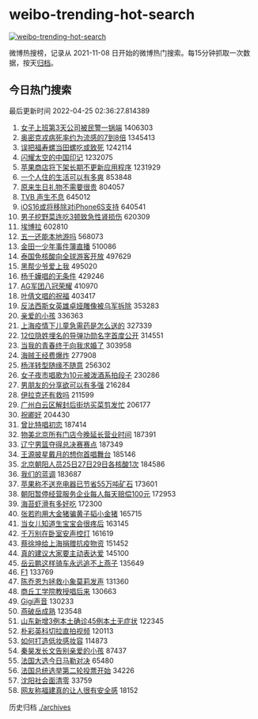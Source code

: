 # weibo-trending-hot-search

[![weibo-trending-hot-search](https://github.com/ameizi/weibo-trending-hot-search/actions/workflows/ci.yml/badge.svg)](https://github.com/ameizi/weibo-trending-hot-search/actions/workflows/ci.yml)

微博热搜榜，记录从 2021-11-08 日开始的微博热门搜索。每15分钟抓取一次数据，按天[归档](./archives)。

## 今日热门搜索

<!-- BEGIN --> 
最后更新时间 2022-04-25 02:36:27.814389 
1. [女子上班第3天公司被民警一锅端](https://s.weibo.com/weibo?q=%23%E5%A5%B3%E5%AD%90%E4%B8%8A%E7%8F%AD%E7%AC%AC3%E5%A4%A9%E5%85%AC%E5%8F%B8%E8%A2%AB%E6%B0%91%E8%AD%A6%E4%B8%80%E9%94%85%E7%AB%AF%23&Refer=top) 1406303
1. [奥密克戎病死率约为流感的7到8倍](https://s.weibo.com/weibo?q=%23%E5%A5%A5%E5%AF%86%E5%85%8B%E6%88%8E%E7%97%85%E6%AD%BB%E7%8E%87%E7%BA%A6%E4%B8%BA%E6%B5%81%E6%84%9F%E7%9A%847%E5%88%B08%E5%80%8D%23&Refer=top) 1345413
1. [误把福寿螺当田螺吃或致死](https://s.weibo.com/weibo?q=%23%E8%AF%AF%E6%8A%8A%E7%A6%8F%E5%AF%BF%E8%9E%BA%E5%BD%93%E7%94%B0%E8%9E%BA%E5%90%83%E6%88%96%E8%87%B4%E6%AD%BB%23&Refer=top) 1242114
1. [闪耀太空的中国印记](https://s.weibo.com/weibo?q=%23%E9%97%AA%E8%80%80%E5%A4%AA%E7%A9%BA%E7%9A%84%E4%B8%AD%E5%9B%BD%E5%8D%B0%E8%AE%B0%23&Refer=top) 1232075
1. [苹果商店将下架长期不更新应用程序](https://s.weibo.com/weibo?q=%23%E8%8B%B9%E6%9E%9C%E5%95%86%E5%BA%97%E5%B0%86%E4%B8%8B%E6%9E%B6%E9%95%BF%E6%9C%9F%E4%B8%8D%E6%9B%B4%E6%96%B0%E5%BA%94%E7%94%A8%E7%A8%8B%E5%BA%8F%23&Refer=top) 1231929
1. [一个人住的生活可以有多爽](https://s.weibo.com/weibo?q=%23%E4%B8%80%E4%B8%AA%E4%BA%BA%E4%BD%8F%E7%9A%84%E7%94%9F%E6%B4%BB%E5%8F%AF%E4%BB%A5%E6%9C%89%E5%A4%9A%E7%88%BD%23&Refer=top) 853848
1. [原来生日礼物不需要很贵](https://s.weibo.com/weibo?q=%23%E5%8E%9F%E6%9D%A5%E7%94%9F%E6%97%A5%E7%A4%BC%E7%89%A9%E4%B8%8D%E9%9C%80%E8%A6%81%E5%BE%88%E8%B4%B5%23&Refer=top) 804057
1. [TVB 声生不息](https://s.weibo.com/weibo?q=TVB%20%E5%A3%B0%E7%94%9F%E4%B8%8D%E6%81%AF&Refer=top) 645012
1. [iOS16或将移除对iPhone6S支持](https://s.weibo.com/weibo?q=%23iOS16%E6%88%96%E5%B0%86%E7%A7%BB%E9%99%A4%E5%AF%B9iPhone6S%E6%94%AF%E6%8C%81%23&Refer=top) 640541
1. [男子挖野菜连吃3顿致急性肾损伤](https://s.weibo.com/weibo?q=%23%E7%94%B7%E5%AD%90%E6%8C%96%E9%87%8E%E8%8F%9C%E8%BF%9E%E5%90%833%E9%A1%BF%E8%87%B4%E6%80%A5%E6%80%A7%E8%82%BE%E6%8D%9F%E4%BC%A4%23&Refer=top) 620309
1. [埃博拉](https://s.weibo.com/weibo?q=%E5%9F%83%E5%8D%9A%E6%8B%89&Refer=top) 602810
1. [五一还能本地游吗](https://s.weibo.com/weibo?q=%23%E4%BA%94%E4%B8%80%E8%BF%98%E8%83%BD%E6%9C%AC%E5%9C%B0%E6%B8%B8%E5%90%97%23&Refer=top) 568073
1. [金田一少年事件簿直播](https://s.weibo.com/weibo?q=%23%E9%87%91%E7%94%B0%E4%B8%80%E5%B0%91%E5%B9%B4%E4%BA%8B%E4%BB%B6%E7%B0%BF%E7%9B%B4%E6%92%AD%23&Refer=top) 510086
1. [泰国免核酸向全球游客开放](https://s.weibo.com/weibo?q=%23%E6%B3%B0%E5%9B%BD%E5%85%8D%E6%A0%B8%E9%85%B8%E5%90%91%E5%85%A8%E7%90%83%E6%B8%B8%E5%AE%A2%E5%BC%80%E6%94%BE%23&Refer=top) 497629
1. [黑帮少爷爱上我](https://s.weibo.com/weibo?q=%E9%BB%91%E5%B8%AE%E5%B0%91%E7%88%B7%E7%88%B1%E4%B8%8A%E6%88%91&Refer=top) 495020
1. [杨千嬅唱的无条件](https://s.weibo.com/weibo?q=%E6%9D%A8%E5%8D%83%E5%AC%85%E5%94%B1%E7%9A%84%E6%97%A0%E6%9D%A1%E4%BB%B6&Refer=top) 429246
1. [AG军团八冠荣耀](https://s.weibo.com/weibo?q=%23AG%E5%86%9B%E5%9B%A2%E5%85%AB%E5%86%A0%E8%8D%A3%E8%80%80%23&Refer=top) 410970
1. [叶倩文唱的祝福](https://s.weibo.com/weibo?q=%23%E5%8F%B6%E5%80%A9%E6%96%87%E5%94%B1%E7%9A%84%E7%A5%9D%E7%A6%8F%23&Refer=top) 403417
1. [反法西斯女英雄卓娅雕像被乌军拆除](https://s.weibo.com/weibo?q=%23%E5%8F%8D%E6%B3%95%E8%A5%BF%E6%96%AF%E5%A5%B3%E8%8B%B1%E9%9B%84%E5%8D%93%E5%A8%85%E9%9B%95%E5%83%8F%E8%A2%AB%E4%B9%8C%E5%86%9B%E6%8B%86%E9%99%A4%23&Refer=top) 353283
1. [亲爱的小孩](https://s.weibo.com/weibo?q=%23%E4%BA%B2%E7%88%B1%E7%9A%84%E5%B0%8F%E5%AD%A9%23&Refer=top) 336363
1. [上海疫情下儿童急需药是怎么送的](https://s.weibo.com/weibo?q=%23%E4%B8%8A%E6%B5%B7%E7%96%AB%E6%83%85%E4%B8%8B%E5%84%BF%E7%AB%A5%E6%80%A5%E9%9C%80%E8%8D%AF%E6%98%AF%E6%80%8E%E4%B9%88%E9%80%81%E7%9A%84%23&Refer=top) 327339
1. [12位隐姓埋名的导弹功勋名字首度公开](https://s.weibo.com/weibo?q=%2312%E4%BD%8D%E9%9A%90%E5%A7%93%E5%9F%8B%E5%90%8D%E7%9A%84%E5%AF%BC%E5%BC%B9%E5%8A%9F%E5%8B%8B%E5%90%8D%E5%AD%97%E9%A6%96%E5%BA%A6%E5%85%AC%E5%BC%80%23&Refer=top) 314551
1. [当我的青春终于向我求婚了](https://s.weibo.com/weibo?q=%23%E5%BD%93%E6%88%91%E7%9A%84%E9%9D%92%E6%98%A5%E7%BB%88%E4%BA%8E%E5%90%91%E6%88%91%E6%B1%82%E5%A9%9A%E4%BA%86%23&Refer=top) 303958
1. [海贼王经费爆炸](https://s.weibo.com/weibo?q=%23%E6%B5%B7%E8%B4%BC%E7%8E%8B%E7%BB%8F%E8%B4%B9%E7%88%86%E7%82%B8%23&Refer=top) 277908
1. [杨洋转型随缘不随意](https://s.weibo.com/weibo?q=%23%E6%9D%A8%E6%B4%8B%E8%BD%AC%E5%9E%8B%E9%9A%8F%E7%BC%98%E4%B8%8D%E9%9A%8F%E6%84%8F%23&Refer=top) 256302
1. [女子夜市唱歌为10元被泼酒系拍段子](https://s.weibo.com/weibo?q=%23%E5%A5%B3%E5%AD%90%E5%A4%9C%E5%B8%82%E5%94%B1%E6%AD%8C%E4%B8%BA10%E5%85%83%E8%A2%AB%E6%B3%BC%E9%85%92%E7%B3%BB%E6%8B%8D%E6%AE%B5%E5%AD%90%23&Refer=top) 230286
1. [男朋友的分享欲可以有多强](https://s.weibo.com/weibo?q=%23%E7%94%B7%E6%9C%8B%E5%8F%8B%E7%9A%84%E5%88%86%E4%BA%AB%E6%AC%B2%E5%8F%AF%E4%BB%A5%E6%9C%89%E5%A4%9A%E5%BC%BA%23&Refer=top) 216284
1. [伊拉克还有救吗](https://s.weibo.com/weibo?q=%E4%BC%8A%E6%8B%89%E5%85%8B%E8%BF%98%E6%9C%89%E6%95%91%E5%90%97&Refer=top) 211599
1. [广州白云区解封后街坊买菜剪发忙](https://s.weibo.com/weibo?q=%23%E5%B9%BF%E5%B7%9E%E7%99%BD%E4%BA%91%E5%8C%BA%E8%A7%A3%E5%B0%81%E5%90%8E%E8%A1%97%E5%9D%8A%E4%B9%B0%E8%8F%9C%E5%89%AA%E5%8F%91%E5%BF%99%23&Refer=top) 206177
1. [祝卿好](https://s.weibo.com/weibo?q=%23%E7%A5%9D%E5%8D%BF%E5%A5%BD%23&Refer=top) 204430
1. [曾比特唱初恋](https://s.weibo.com/weibo?q=%23%E6%9B%BE%E6%AF%94%E7%89%B9%E5%94%B1%E5%88%9D%E6%81%8B%23&Refer=top) 187414
1. [物美北京所有门店今晚延长营业时间](https://s.weibo.com/weibo?q=%23%E7%89%A9%E7%BE%8E%E5%8C%97%E4%BA%AC%E6%89%80%E6%9C%89%E9%97%A8%E5%BA%97%E4%BB%8A%E6%99%9A%E5%BB%B6%E9%95%BF%E8%90%A5%E4%B8%9A%E6%97%B6%E9%97%B4%23&Refer=top) 187391
1. [辽宁男篮夺得总决赛赛点](https://s.weibo.com/weibo?q=%23%E8%BE%BD%E5%AE%81%E7%94%B7%E7%AF%AE%E5%A4%BA%E5%BE%97%E6%80%BB%E5%86%B3%E8%B5%9B%E8%B5%9B%E7%82%B9%23&Refer=top) 187349
1. [王源披星戴月的想你首唱舞台](https://s.weibo.com/weibo?q=%23%E7%8E%8B%E6%BA%90%E6%8A%AB%E6%98%9F%E6%88%B4%E6%9C%88%E7%9A%84%E6%83%B3%E4%BD%A0%E9%A6%96%E5%94%B1%E8%88%9E%E5%8F%B0%23&Refer=top) 185146
1. [北京朝阳人员25日27日29日各核酸1次](https://s.weibo.com/weibo?q=%23%E5%8C%97%E4%BA%AC%E6%9C%9D%E9%98%B3%E4%BA%BA%E5%91%9825%E6%97%A527%E6%97%A529%E6%97%A5%E5%90%84%E6%A0%B8%E9%85%B81%E6%AC%A1%23&Refer=top) 184586
1. [我们的蓝调](https://s.weibo.com/weibo?q=%E6%88%91%E4%BB%AC%E7%9A%84%E8%93%9D%E8%B0%83&Refer=top) 183687
1. [苹果称不送充电器已节省55万吨矿石](https://s.weibo.com/weibo?q=%23%E8%8B%B9%E6%9E%9C%E7%A7%B0%E4%B8%8D%E9%80%81%E5%85%85%E7%94%B5%E5%99%A8%E5%B7%B2%E8%8A%82%E7%9C%8155%E4%B8%87%E5%90%A8%E7%9F%BF%E7%9F%B3%23&Refer=top) 173601
1. [朝阳暂停经营服务企业每人每天赔偿100元](https://s.weibo.com/weibo?q=%23%E6%9C%9D%E9%98%B3%E6%9A%82%E5%81%9C%E7%BB%8F%E8%90%A5%E6%9C%8D%E5%8A%A1%E4%BC%81%E4%B8%9A%E6%AF%8F%E4%BA%BA%E6%AF%8F%E5%A4%A9%E8%B5%94%E5%81%BF100%E5%85%83%23&Refer=top) 172953
1. [海苔虾滑有多好吃](https://s.weibo.com/weibo?q=%23%E6%B5%B7%E8%8B%94%E8%99%BE%E6%BB%91%E6%9C%89%E5%A4%9A%E5%A5%BD%E5%90%83%23&Refer=top) 172300
1. [张若昀用大金猪骗黄子韬小金猪](https://s.weibo.com/weibo?q=%23%E5%BC%A0%E8%8B%A5%E6%98%80%E7%94%A8%E5%A4%A7%E9%87%91%E7%8C%AA%E9%AA%97%E9%BB%84%E5%AD%90%E9%9F%AC%E5%B0%8F%E9%87%91%E7%8C%AA%23&Refer=top) 165715
1. [当女儿知道生宝宝会很疼后](https://s.weibo.com/weibo?q=%23%E5%BD%93%E5%A5%B3%E5%84%BF%E7%9F%A5%E9%81%93%E7%94%9F%E5%AE%9D%E5%AE%9D%E4%BC%9A%E5%BE%88%E7%96%BC%E5%90%8E%23&Refer=top) 163145
1. [千万别在卧室安声控灯](https://s.weibo.com/weibo?q=%23%E5%8D%83%E4%B8%87%E5%88%AB%E5%9C%A8%E5%8D%A7%E5%AE%A4%E5%AE%89%E5%A3%B0%E6%8E%A7%E7%81%AF%23&Refer=top) 161619
1. [蔡徐坤给上海捐赠抗疫物资](https://s.weibo.com/weibo?q=%23%E8%94%A1%E5%BE%90%E5%9D%A4%E7%BB%99%E4%B8%8A%E6%B5%B7%E6%8D%90%E8%B5%A0%E6%8A%97%E7%96%AB%E7%89%A9%E8%B5%84%23&Refer=top) 151452
1. [真的建议大家要主动表达爱](https://s.weibo.com/weibo?q=%23%E7%9C%9F%E7%9A%84%E5%BB%BA%E8%AE%AE%E5%A4%A7%E5%AE%B6%E8%A6%81%E4%B8%BB%E5%8A%A8%E8%A1%A8%E8%BE%BE%E7%88%B1%23&Refer=top) 145100
1. [岳云鹏这样骑车永远追不上燕子](https://s.weibo.com/weibo?q=%23%E5%B2%B3%E4%BA%91%E9%B9%8F%E8%BF%99%E6%A0%B7%E9%AA%91%E8%BD%A6%E6%B0%B8%E8%BF%9C%E8%BF%BD%E4%B8%8D%E4%B8%8A%E7%87%95%E5%AD%90%23&Refer=top) 135649
1. [F1](https://s.weibo.com/weibo?q=F1&Refer=top) 133769
1. [陈乔恩为拯救小象莫莉发声](https://s.weibo.com/weibo?q=%23%E9%99%88%E4%B9%94%E6%81%A9%E4%B8%BA%E6%8B%AF%E6%95%91%E5%B0%8F%E8%B1%A1%E8%8E%AB%E8%8E%89%E5%8F%91%E5%A3%B0%23&Refer=top) 131360
1. [商丘工学院教授唱后来](https://s.weibo.com/weibo?q=%23%E5%95%86%E4%B8%98%E5%B7%A5%E5%AD%A6%E9%99%A2%E6%95%99%E6%8E%88%E5%94%B1%E5%90%8E%E6%9D%A5%23&Refer=top) 130663
1. [Gigi声音](https://s.weibo.com/weibo?q=%23Gigi%E5%A3%B0%E9%9F%B3%23&Refer=top) 130233
1. [燕破岳成熟](https://s.weibo.com/weibo?q=%23%E7%87%95%E7%A0%B4%E5%B2%B3%E6%88%90%E7%86%9F%23&Refer=top) 123548
1. [山东新增3例本土确诊45例本土无症状](https://s.weibo.com/weibo?q=%23%E5%B1%B1%E4%B8%9C%E6%96%B0%E5%A2%9E3%E4%BE%8B%E6%9C%AC%E5%9C%9F%E7%A1%AE%E8%AF%8A45%E4%BE%8B%E6%9C%AC%E5%9C%9F%E6%97%A0%E7%97%87%E7%8A%B6%23&Refer=top) 122345
1. [朴彩英科切拉直拍视频](https://s.weibo.com/weibo?q=%23%E6%9C%B4%E5%BD%A9%E8%8B%B1%E7%A7%91%E5%88%87%E6%8B%89%E7%9B%B4%E6%8B%8D%E8%A7%86%E9%A2%91%23&Refer=top) 120113
1. [如何打造低妆感妆容](https://s.weibo.com/weibo?q=%23%E5%A6%82%E4%BD%95%E6%89%93%E9%80%A0%E4%BD%8E%E5%A6%86%E6%84%9F%E5%A6%86%E5%AE%B9%23&Refer=top) 114873
1. [秦昊发长文告别亲爱的小孩](https://s.weibo.com/weibo?q=%23%E7%A7%A6%E6%98%8A%E5%8F%91%E9%95%BF%E6%96%87%E5%91%8A%E5%88%AB%E4%BA%B2%E7%88%B1%E7%9A%84%E5%B0%8F%E5%AD%A9%23&Refer=top) 87437
1. [法国大选今日马勒对决](https://s.weibo.com/weibo?q=%23%E6%B3%95%E5%9B%BD%E5%A4%A7%E9%80%89%E4%BB%8A%E6%97%A5%E9%A9%AC%E5%8B%92%E5%AF%B9%E5%86%B3%23&Refer=top) 65480
1. [法国总统选举第二轮投票开始](https://s.weibo.com/weibo?q=%23%E6%B3%95%E5%9B%BD%E6%80%BB%E7%BB%9F%E9%80%89%E4%B8%BE%E7%AC%AC%E4%BA%8C%E8%BD%AE%E6%8A%95%E7%A5%A8%E5%BC%80%E5%A7%8B%23&Refer=top) 34226
1. [沈阳社会面清零](https://s.weibo.com/weibo?q=%23%E6%B2%88%E9%98%B3%E7%A4%BE%E4%BC%9A%E9%9D%A2%E6%B8%85%E9%9B%B6%23&Refer=top) 33759
1. [网友称福建真的让人很有安全感](https://s.weibo.com/weibo?q=%23%E7%BD%91%E5%8F%8B%E7%A7%B0%E7%A6%8F%E5%BB%BA%E7%9C%9F%E7%9A%84%E8%AE%A9%E4%BA%BA%E5%BE%88%E6%9C%89%E5%AE%89%E5%85%A8%E6%84%9F%23&Refer=top) 18152
<!-- END -->

历史归档 [./archives](./archives)

